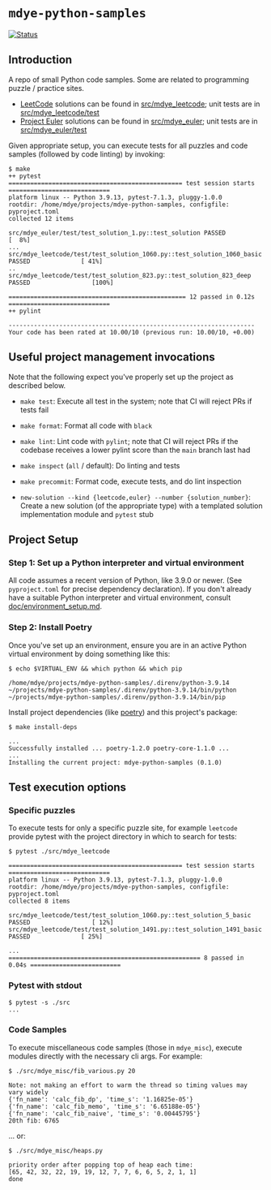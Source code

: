 # `mdye-python-samples`

[![Status](https://github.com/michaeldye/mdye-python-samples/actions/workflows/python-app.yaml/badge.svg)](https://github.com/michaeldye/mdye-python-samples/actions)

## Introduction 

A repo of small Python code samples. Some are related to programming puzzle /
practice sites.

* [LeetCode](https://leetcode.com) solutions can be found in [src/mdye_leetcode](src/mdye_leetcode); unit tests are in [src/mdye_leetcode/test](src/mdye_leetcode/test)
* [Project Euler](https://projecteuler.net) solutions can be found in [src/mdye_euler](src/mdye_euler); unit tests are in [src/mdye_euler/test](src/mdye_euler/test)

Given appropriate setup, you can execute tests for all puzzles and code samples (followed by code linting) by invoking:

```shell
$ make
++ pytest
================================================ test session starts ============================
platform linux -- Python 3.9.13, pytest-7.1.3, pluggy-1.0.0
rootdir: /home/mdye/projects/mdye-python-samples, configfile: pyproject.toml
collected 12 items                                                                                

src/mdye_euler/test/test_solution_1.py::test_solution PASSED                               [  8%]
...
src/mdye_leetcode/test/test_solution_1060.py::test_solution_1060_basic PASSED              [ 41%]
..
src/mdye_leetcode/test/test_solution_823.py::test_solution_823_deep PASSED                 [100%]

================================================= 12 passed in 0.12s ============================
++ pylint

--------------------------------------------------------------------
Your code has been rated at 10.00/10 (previous run: 10.00/10, +0.00)

```

## Useful project management invocations

Note that the following expect you've properly set up the project as described below.

* `make test`: Execute all test in the system; note that CI will reject PRs if tests fail
* `make format`: Format all code with `black`
* `make lint`: Lint code with `pylint`; note that CI will reject PRs if the codebase receives a lower pylint score than the `main` branch last had
* `make inspect` (`all` / default): Do linting and tests
* `make precommit`: Format code, execute tests, and do lint inspection

* `new-solution --kind {leetcode,euler} --number {solution_number}`: Create a new solution (of the appropriate type) with a templated solution implementation module and `pytest` stub


## Project Setup

### Step 1: Set up a Python interpreter and virtual environment

All code assumes a recent version of Python, like 3.9.0 or newer. (See `pyproject.toml` for precise dependency declaration). If you don't already have a suitable Python interpreter and virtual environment, consult [doc/environment_setup.md](doc/environment_setup.md).

### Step 2: Install Poetry

Once you've set up an environment, ensure you are in an active Python virtual environment by doing something like this:

```shell
$ echo $VIRTUAL_ENV && which python && which pip

/home/mdye/projects/mdye-python-samples/.direnv/python-3.9.14
~/projects/mdye-python-samples/.direnv/python-3.9.14/bin/python
~/projects/mdye-python-samples/.direnv/python-3.9.14/bin/pip
```

Install project dependencies (like [poetry](https://pypi.org/project/poetry/)) and this project's package:

```shell
$ make install-deps

...
Successfully installed ... poetry-1.2.0 poetry-core-1.1.0 ... 
...
Installing the current project: mdye-python-samples (0.1.0)
```

## Test execution options

### Specific puzzles
To execute tests for only a specific puzzle site, for example `leetcode` provide pytest with the project directory in which to search for tests:

```shell
$ pytest ./src/mdye_leetcode

================================================ test session starts ============================
platform linux -- Python 3.9.13, pytest-7.1.3, pluggy-1.0.0
rootdir: /home/mdye/projects/mdye-python-samples, configfile: pyproject.toml
collected 8 items                                                                                

src/mdye_leetcode/test/test_solution_1060.py::test_solution_5_basic PASSED                 [ 12%]
src/mdye_leetcode/test/test_solution_1491.py::test_solution_1491_basic PASSED              [ 25%]

...
===================================================== 8 passed in 0.04s =========================
```

### Pytest with stdout

```shell
$ pytest -s ./src
...
```

### Code Samples
    
To execute miscellaneous code samples (those in `mdye_misc`), execute modules directly with the necessary cli args. For example:

```shell
$ ./src/mdye_misc/fib_various.py 20

Note: not making an effort to warm the thread so timing values may vary widely
{'fn_name': 'calc_fib_dp', 'time_s': '1.16825e-05'}
{'fn_name': 'calc_fib_memo', 'time_s': '6.65188e-05'}
{'fn_name': 'calc_fib_naive', 'time_s': '0.00445795'}
20th fib: 6765
```

... or:

```shell
$ ./src/mdye_misc/heaps.py

priority order after popping top of heap each time:
[65, 42, 32, 22, 19, 19, 12, 7, 7, 6, 6, 5, 2, 1, 1]
done
```

